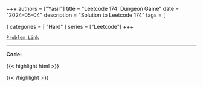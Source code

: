 
+++
authors = ["Yasir"]
title = "Leetcode 174: Dungeon Game"
date = "2024-05-04"
description = "Solution to Leetcode 174"
tags = [
    
]
categories = [
    "Hard"
]
series = ["Leetcode"]
+++



[`Problem Link`](https://leetcode.com/problems/dungeon-game/description/)

---

**Code:**

{{< highlight html >}}

{{< /highlight >}}

